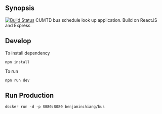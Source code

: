 ## Synopsis
[![Build Status](https://travis-ci.org/bchiang2/uiucbus-react.svg?branch=master)](https://travis-ci.org/bchiang2/uiucbus-react)
CUMTD bus schedule look up application. Build on ReactJS and Express.

## Develop

To install dependency
```
npm install
```

To run 
```
npm run dev
```


## Run Production

```
docker run -d -p 8080:8080 benjaminchiang/bus
```